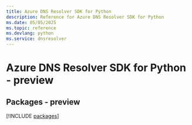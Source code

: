 ```yaml
---
title: Azure DNS Resolver SDK for Python
description: Reference for Azure DNS Resolver SDK for Python
ms.date: 05/05/2025
ms.topic: reference
ms.devlang: python
ms.service: dnsresolver
---
```

# Azure DNS Resolver SDK for Python - preview
## Packages - preview
[!INCLUDE [packages](dns-resolver-index.md)]